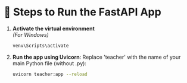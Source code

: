 # 🚀 Steps to Run the FastAPI App

1. **Activate the virtual environment**  
   _(For Windows)_
   ```bash
   venv\Scripts\activate
2. **Run the app using Uvicorn**: Replace 'teacher' with the name of your main Python file (without .py):
    ```bash
    uvicorn teacher:app --reload
